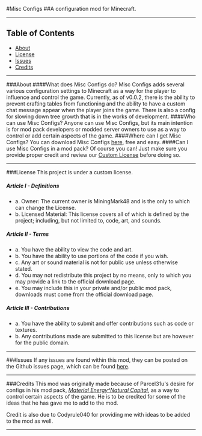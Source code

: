 #Misc Configs
##A configuration mod for Minecraft.

***

## Table of Contents
* [About](#about)
* [License](#license)
* [Issues](#issues)
* [Credits](#credits)
     
***

###About
####What does Misc Configs do?
Misc Configs adds several various configuration settings to Minecraft as a way for the player to influence and control the game. Currently, as of v0.0.2, there is the ability to prevent crafting tables from functioning and the ability to have a custom chat message appear when the player joins the game. There is also a config for slowing down tree growth that is in the works of development.
####Who can use Misc Configs?
Anyone can use Misc Configs, but its main intention is for mod pack developers or modded server owners to use as a way to control or add certain aspects of the game.
####Where can I get Misc Configs?
You can download Misc Configs [here](http://minecraft.curseforge.com/projects/misc-configs), free and easy.
####Can I use Misc Configs in a mod pack?
Of course you can! Just make sure you provide proper credit and review our [Custom License](#license) before doing so.

***

###License
This project is under a custom license.

##### Article I - Definitions
 * a. Owner: The current owner is MiningMark48 and is the only to which can change the License.
 * b. Licensed Material: This license covers all of which is defined by the project; including, but not limited to, code, art, and sounds.
 
##### Article II - Terms
 * a. You have the ability to view the code and art.
 * b. You have the ability to use portions of the code if you wish.
 * c. Any art or sound material is not for public use unless otherwise stated.
 * d. You may not redistribute this project by no means, only to which you may provide a link to the official download page.
 * e. You may include this in your private and/or public mod pack, downloads must come from the official download page.

##### Article III - Contributions
 * a. You have the ability to submit and offer contributions such as code or textures.
 * b. Any contributions made are submitted to this license but are however for the public domain.
 
***

###Issues
If any issues are found within this mod, they can be posted on the Github issues page, which can be found [here](https://github.com/MiningMark48/Misc-Configs/issues).

***

###Credits
This mod was originally made because of Parcel31u's desire for configs in his mod pack, *[Material Energy^Natural Capital](http://minecraft.curseforge.com/projects/material-energy-natural-capital)*, as a way to control certain aspects of the game. He is to be credited for some of the ideas that he has gave me to add to the mod.     
    
Credit is also due to Codyrule040 for providing me with ideas to be added to the mod as well.

***